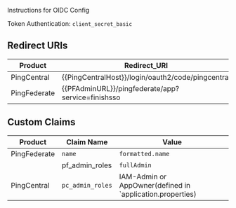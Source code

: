 Instructions for OIDC Config

Token Authentication: `client_secret_basic`

## Redirect URIs
| Product | Redirect_URI |
| --- | --- |
| PingCentral | {{PingCentralHost}}/login/oauth2/code/pingcentral |
| PingFederate | {{PFAdminURL}}/pingfederate/app?service=finishsso |

## Custom Claims

| Product | Claim Name | Value |
| --- | --- | --- |
| PingFederate | `name` | `formatted.name` | Name of Administrator |
| | pf_admin_roles | `fullAdmin` | Roles for Admin (defined in `oidc.properties`) |
| PingCentral | `pc_admin_roles` | IAM-Admin or AppOwner(defined in `application.properties)